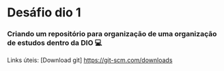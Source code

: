 # Desáfio dio 1
### Criando um repositório para organização de uma organização de estudos dentro da DIO 💻

Links úteis:
[Download git] https://git-scm.com/downloads